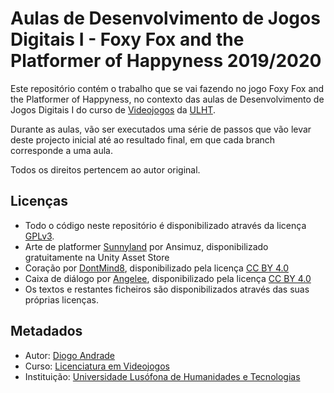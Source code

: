 # Aulas de Desenvolvimento de Jogos Digitais I - Foxy Fox and the Platformer of Happyness 2019/2020

Este repositório contém o trabalho que se vai fazendo no jogo Foxy Fox and the Platformer of Happyness, no contexto das aulas de Desenvolvimento de Jogos Digitais I 
do curso de [Videojogos][licvideo] da [ULHT].

Durante as aulas, vão ser executados uma série de passos que vão levar deste projecto inicial até ao resultado final, em que cada branch corresponde a uma aula.

Todos os direitos pertencem ao autor original.

## Licenças

* Todo o código neste repositório é disponibilizado através da licença [GPLv3].
* Arte de platformer [Sunnyland] por Ansimuz, disponibilizado gratuitamente na Unity Asset Store
* Coração por [DontMind8], disponibilizado pela licença [CC BY 4.0]
* Caixa de diálogo por [Angelee], disponibilizado pela licença [CC BY 4.0]
* Os textos e restantes ficheiros são disponibilizados através das suas próprias licenças.

## Metadados

* Autor: [Diogo Andrade]
* Curso:  [Licenciatura em Videojogos][licvideo]
* Instituição: [Universidade Lusófona de Humanidades e Tecnologias][ULHT]

[GPLv3]:https://www.gnu.org/licenses/gpl-3.0.en.html
[CC BY-NC-SA 4.0]:https://creativecommons.org/licenses/by-nc-sa/4.0/
[CC BY 4.0]:https://creativecommons.org/licenses/by/4.0/
[licvideo]:https://www.ulusofona.pt/licenciatura/videojogos
[Diogo Andrade]:https://github.com/DiogoDeAndrade
[ULHT]:https://www.ulusofona.pt/
[Sunnyland]:https://assetstore.unity.com/packages/2d/characters/sunny-land-103349
[DontMind8]: dontmind8.blogspot.com
[Angelee]:https://opengameart.org/users/angelee